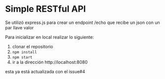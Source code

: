 # Simple RESTful API
Se utilizó express.js para crear un endpoint /echo que recibe un json con un par llave valor

Para inicializar en local realizar lo siguiente:

1. clonar el repositorio
2. `npm install`
3. `npm start`
4. ir a la dirección http://localhost:8080

esta ya está actualizada con el issue#4   
